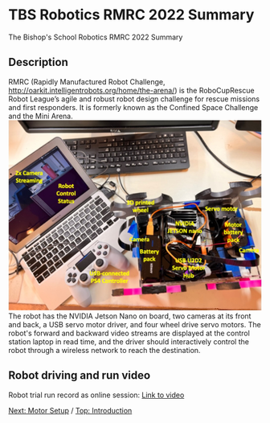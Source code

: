 # TBS Robotics RMRC 2022 Summary
The Bishop's School Robotics RMRC 2022 Summary
## Description
RMRC (Rapidly Manufactured Robot Challenge, http://oarkit.intelligentrobots.org/home/the-arena/) is the RoboCupRescue Robot League’s agile and robust robot design challenge for rescue missions and first responders. It is formerly known as the Confined Space Challenge and the Mini Arena.
![RMRC robot photo](https://github.com/Cinderpe1t/TBS_Robotics_RMRC_2022_Summary/blob/main/RMRC_robot_system.jpeg)
The robot has the NVIDIA Jetson Nano on board, two cameras at its front and back, a USB servo motor driver, and four wheel drive servo motors. The robot's forward and backward video streams are displayed at the control station laptop in read time, and the driver should interactively control the robot through a wireless network to reach the destination.
## Robot driving and run video
Robot trial run record as online session:
[Link to video](https://drive.google.com/file/d/18O_THjSodmW0iIljqGmkhlAPrGnNhIhx/preview)

[Next: Motor Setup](https://github.com/Cinderpe1t/TBS_Robotics_RMRC_Motor_Setup) / [Top: Introduction](https://github.com/Cinderpe1t/TBS_Robotics_Introduction)
